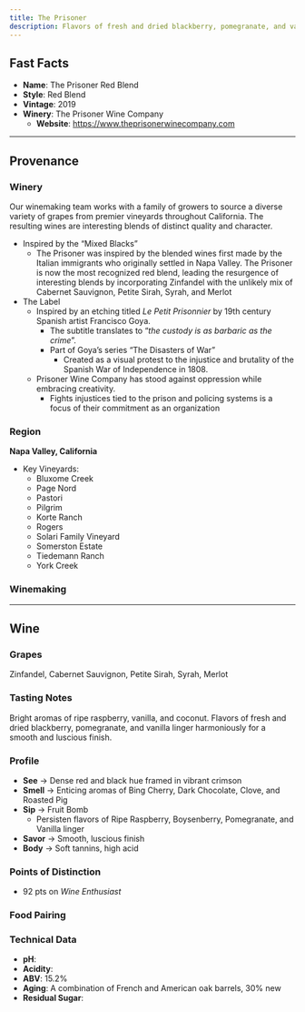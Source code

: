 ```yaml
---
title: The Prisoner
description: Flavors of fresh and dried blackberry, pomegranate, and vanilla
---
```


## Fast Facts
 - **Name**: The Prisoner Red Blend
 - **Style**: Red Blend
 - **Vintage**: 2019
 - **Winery**: The Prisoner Wine Company
     - **Website**: https://www.theprisonerwinecompany.com

---

## Provenance
### Winery
Our winemaking team works with a family of growers to source a diverse variety of grapes from premier vineyards throughout California. The resulting wines are interesting blends of distinct quality and character.
 - Inspired by the “Mixed Blacks”
   - The Prisoner was inspired by the blended wines first made by the Italian immigrants who originally settled in Napa Valley. The Prisoner is now the most recognized red blend, leading the resurgence of interesting blends by incorporating Zinfandel with the unlikely mix of Cabernet Sauvignon, Petite Sirah, Syrah, and Merlot
 - The Label
   - Inspired by an etching titled *Le Petit Prisonnier* by 19th century Spanish artist Francisco Goya.
     - The subtitle translates to “*the custody is as barbaric as the crime*”. 
     - Part of Goya’s series “The Disasters of War”
       - Created as a visual protest to the injustice and brutality of the Spanish War of Independence in 1808.
   - Prisoner Wine Company has stood against oppression while embracing creativity.
     - Fights injustices tied to the prison and policing systems is a focus of their commitment as an organization
 
### Region
**Napa Valley, California**

 - Key Vineyards:
    - Bluxome Creek
    - Page Nord
    - Pastori
    - Pilgrim
    - Korte Ranch
    - Rogers
    - Solari Family Vineyard
    - Somerston Estate
    - Tiedemann Ranch
    - York Creek

### Winemaking 

---

## Wine
### Grapes
Zinfandel, Cabernet Sauvignon, Petite Sirah, Syrah, Merlot

### Tasting Notes
Bright aromas of ripe raspberry, vanilla, and coconut. Flavors of fresh and dried blackberry, pomegranate, and vanilla linger harmoniously for a smooth and luscious finish.

### Profile
 - **See** →  Dense red and black hue framed in vibrant crimson
 - **Smell** → Enticing aromas of Bing Cherry, Dark Chocolate, Clove, and Roasted Pig
 - **Sip** → Fruit Bomb
     - Persisten flavors of Ripe Raspberry, Boysenberry, Pomegranate, and Vanilla linger
 - **Savor** → Smooth, luscious finish
 - **Body** → Soft tannins, high acid

### Points of Distinction
 - 92 pts on *Wine Enthusiast*

### Food Pairing

### Technical Data
 - **pH**: 
 - **Acidity**: 
 - **ABV**: 15.2%
 - **Aging**: A combination of French and American oak barrels, 30% new
 - **Residual Sugar**: 
